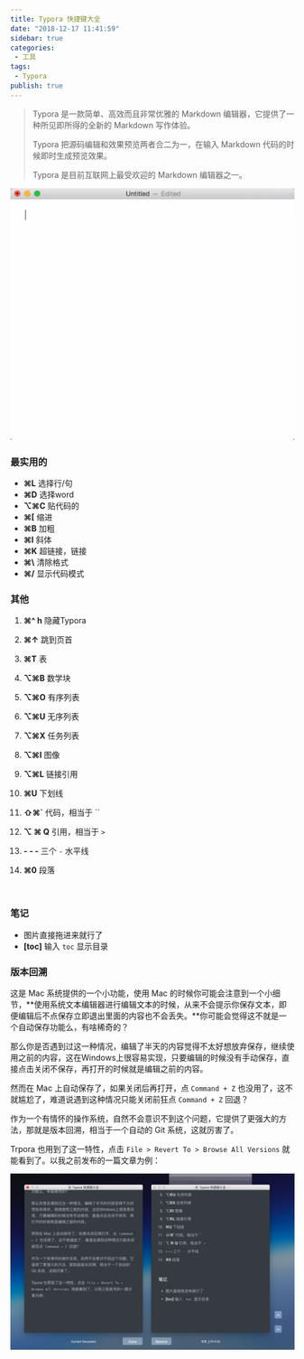 ```yaml
---
title: Typora 快捷键大全
date: "2018-12-17 11:41:59"
sidebar: true
categories:
 - 工具
tags:
 - Typora
publish: true
---
```





> Typora 是一款简单、高效而且非常优雅的 Markdown 编辑器，它提供了一种所见即所得的全新的 Markdown 写作体验。
>
> Typora 把源码编辑和效果预览两者合二为一，在输入 Markdown 代码的时候即时生成预览效果。
>
> Typora 是目前互联网上最受欢迎的 Markdown 编辑器之一。



![2018_12_17_o3CdcjSGEc.gif](../images/2018_12_17_o3CdcjSGEc.gif)



### 最实用的

- **⌘L** 选择行/句
- **⌘D** 选择word
- **⌥⌘C** 贴代码的
- **⌘[** 缩进
- **⌘B** 加粗
- **⌘I** 斜体
- **⌘K** 超链接，链接
- **⌘\\** 清除格式
- **⌘/** 显示代码模式

### 其他

1. **⌘^ h** 隐藏Typora

2. **⌘↑** 跳到页首

3. **⌘T** 表

4. **⌥⌘B** 数学块

5. **⌥⌘O** 有序列表

6. **⌥⌘U** 无序列表

7. **⌥⌘X** 任务列表

8. **⌥⌘I** 图像

9. **⌥⌘L** 链接引用

10. **⌘U** 下划线

11. **⇧⌘`** 代码，相当于 ``

12. **⌥ ⌘ Q** 引用，相当于 `>`

13. **- - -** 三个 `-` 水平线 

14. **⌘0** 段落

    ​

### 笔记

- 图片直接拖进来就行了
- **[toc]** 输入  `toc` 显示目录



### 版本回溯

这是 Mac 系统提供的一个小功能，使用 Mac 的时候你可能会注意到一个小细节，**使用系统文本编辑器进行编辑文本的时候，从来不会提示你保存文本，即便编辑后不点保存立即退出里面的内容也不会丢失。**你可能会觉得这不就是一个自动保存功能么，有啥稀奇的？

那么你是否遇到过这一种情况，编辑了半天的内容觉得不太好想放弃保存，继续使用之前的内容，这在Windows上很容易实现，只要编辑的时候没有手动保存，直接点击关闭不保存，再打开的时候就是编辑之前的内容。

然而在 Mac 上自动保存了，如果关闭后再打开，点 `Command + Z` 也没用了，这不就尴尬了，难道说遇到这种情况只能关闭前狂点 `Command + Z` 回退？

作为一个有情怀的操作系统，自然不会意识不到这个问题，它提供了更强大的方法，那就是版本回溯，相当于一个自动的 Git 系统，这就厉害了。

Trpora 也用到了这一特性，点击 `File > Revert To > Browse All Versions` 就能看到了。以我之前发布的一篇文章为例：

![2018_12_17_zV3j3MLhGX.png](../images/2018_12_17_zV3j3MLhGX.png)

